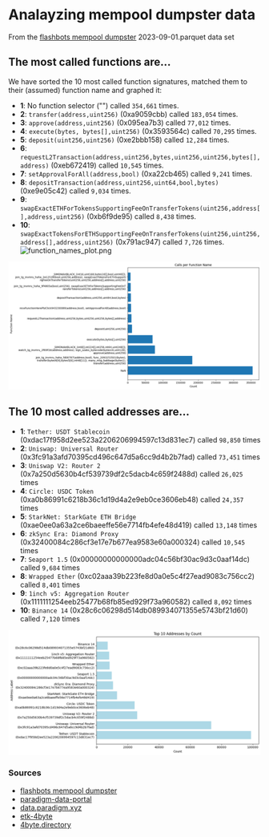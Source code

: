 # Analayzing mempool dumpster data

From the [flashbots mempool dumpster](https://mempool-dumpster.flashbots.net/index.html) 2023-09-01.parquet data set


## The most called functions are...

We have sorted the 10 most called function signatures, matched them to their (assumed) function name and graphed it:
- **1**: No function selector ("") called `354,661` times.
- **2**: `transfer(address,uint256)` (0xa9059cbb) called `183,054` times.
- **3**: `approve(address,uint256)` (0x095ea7b3) called `77,012` times.
- **4**: `execute(bytes, bytes[],uint256)` (0x3593564c) called `70,295` times.
- **5**: `deposit(uint256,uint256)` (0xe2bbb158) called `12,284` times.
- **6**: `requestL2Transaction(address,uint256,bytes,uint256,uint256,bytes[],address)` (0xeb672419) called `10,545` times.
- **7**: `setApprovalForAll(address,bool)` (0xa22cb465) called `9,241` times.
- **8**: `depositTransaction(address,uint256,uint64,bool,bytes)` (0xe9e05c42) called `9,034` times.
- **9**: `swapExactETHForTokensSupportingFeeOnTransferTokens(uint256,address[],address,uint256)` (0xb6f9de95) called `8,438` times.
- **10**: `swapExactTokensForETHSupportingFeeOnTransferTokens(uint256,uint256,address[],address,uint256)` (0x791ac947) called `7,726` times.
![function_names_plot.png](attachment:8dce0cf6-331e-4bab-ad21-33efe6bd2349.png)


![function_names](/data/img/function_names_plot.png)


## The 10 most called addresses are...

- **1**: `Tether: USDT Stablecoin` (0xdac17f958d2ee523a2206206994597c13d831ec7) called `98,850` times
- **2**: `Uniswap: Universal Router` (0x3fc91a3afd70395cd496c647d5a6cc9d4b2b7fad) called `73,451` times
- **3**: `Uniswap V2: Router 2` (0x7a250d5630b4cf539739df2c5dacb4c659f2488d) called `26,025` times
- **4**: `Circle: USDC Token` (0xa0b86991c6218b36c1d19d4a2e9eb0ce3606eb48) called `24,357` times
- **5**: `StarkNet: StarkGate ETH Bridge` (0xae0ee0a63a2ce6baeeffe56e7714fb4efe48d419) called `13,148` times
- **6**: `zkSync Era: Diamond Proxy` (0x32400084c286cf3e17e7b677ea9583e60a000324) called `10,545` times
- **7**: `Seaport 1.5` (0x00000000000000adc04c56bf30ac9d3c0aaf14dc) called `9,684` times
- **8**: `Wrapped Ether` (0xc02aaa39b223fe8d0a0e5c4f27ead9083c756cc2) called `8,401` times
- **9**: `1inch v5: Aggregation Router` (0x1111111254eeb25477b68fb85ed929f73a960582) called `8,092` times
- **10**: `Binance 14` (0x28c6c06298d514db089934071355e5743bf21d60) called `7,120` times

![ten_addresses.png](./data/img/ten_addresses.png)




### Sources
- [flashbots mempool dumpster](https://mempool-dumpster.flashbots.net/index.html)
- [paradigm-data-portal](https://github.com/paradigmxyz/paradigm-data-portal/tree/main)
- [data.paradigm.xyz](https://data.paradigm.xyz)
- [etk-4byte](https://github.com/quilt/etk/tree/master/etk-4byte)
- [4byte.directory](https://www.4byte.directory/)
